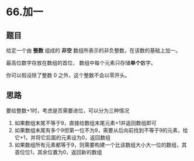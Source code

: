 # 66.加一

## 题目

给定一个由 **整数** 组成的 **非空** 数组所表示的非负整数，在该数的基础上加一。

最高位数字存放在数组的首位， 数组中每个元素只存储**单个**数字。

你可以假设除了整数 0 之外，这个整数不会以零开头。

## 思路

要给整数+1时，考虑是否需要进位，可以分为三种情况

1. 如果数组末尾不等于9，直接给数组末尾元素+1并返回数组即可
2. 如果数组末尾有多个9但第一位不为9，需要从后向前找到不等于9的元素，给它+1，并将它后面的元素设为0，返回数组
3. 如果数组所有元素都等于9，则需要构建一个比该数组大小大一位的数组，其首位位1，其余位置为0，返回新的数组